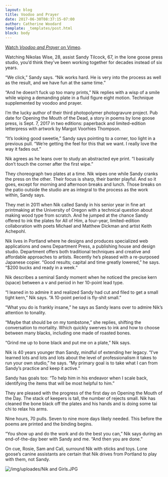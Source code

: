 ```yaml
---
layout: blog
title: Voodoo and Prayer
date: 2017-06-30T08:37:15-07:00
author: Catherine Woodard
template: _templates/post.html
block: body
---
```


[Watch _Voodoo and Prayer_ on Vimeo](https://vimeo.com/235837372).

Watching Nikolas Wise, 28, assist Sandy Tilcock, 67, in the lone goose press studio, you’d think they’ve been working together for decades instead of six years.

“We click,” Sandy says. “Nik works hard. He is very into the process as well as the result, and we have fun at the same time.”

“And he doesn’t fuck up too many prints,” Nik replies with a wisp of a smile while wiping a demanding plate in a fluid figure eight motion. Technique supplemented by voodoo and prayer.

I’m the lucky author of their third photopolymer photogravure project. Pub date for Opening the Mouth of the Dead, a story in poems by lone goose press, is Sept. 7, 2017 in two editions: paperback and limited-edition letterpress with artwork by Margot Voorhies Thompson.

“It’s looking good sweetie,” Sandy says pointing to a corner, too light in a previous pull. “We’re getting the feel for this that we want. I really love the way it fades out.”

Nik agrees as he leans over to study an abstracted eye print. “I basically don’t touch the corner after the first wipe.”

They choreograph two plates at a time. Nik wipes one while Sandy cranks the press on the other. Their focus is sharp, their banter playful. And so it goes, except for morning and afternoon breaks and lunch. Those breaks on the patio outside the studio are as integral to the process as the work within, Sandy says.

They met in 2011 when Nik called Sandy in his senior year in fine art printmaking at the University of Oregon with a technical question about making wood type from scratch. And he jumped at the chance Sandy offered to ink the plates for All of Him, a four-year, limited-edition collaboration with poets Michael and Matthew Dickman and artist Keith Achepohl.


Nik lives in Portland where he designs and produces specialized web applications and owns Department Press, a publishing house and design studio. Department offers both traditional techniques and creative and affordable approaches to artists. Recently he’s pleased with a re-purposed Japanese copier. “Good results; capital and time greatly lowered,” he says. “$200 bucks and ready in a week.”

Nik describes a seminal Sandy moment when he noticed the precise kern (space) between a v and period in her 10-point lead type.

“I leaned in to admire it and realized Sandy had cut and filed to get a small tight kern,” Nik says. “A 10-point period is fly-shit small.”

“What you do is frankly insane,” he says as Sandy leans over to admire Nik’s attention to tonality.

“Maybe that should be on my tombstone,” she replies, shifting the conversation to mortality. Which quickly swerves to ink and how to choose between many blacks, including one made of roasted bones.

“Grind me up to bone black and put me on a plate,” Nik says.

Nik is 40 years younger than Sandy, mindful of extending her legacy. “I’ve learned lots and lots and lots about the level of professionalism it takes to run your own studio,” he says. “My primary goal is to take what I can from Sandy’s practice and keep it active.”

Sandy has goals too: “To help him in his endeavor when I scale back, identifying the items that will be most helpful to him.”

They are pleased with the progress of the first day on Opening the Mouth of the Day. The stack of keepers is tall, the number of rejects small. Nik has cleaned the bone black off the plates and his hands and is doing some tai chi to relax his arms.

Nine hours, 70 pulls. Seven to nine more days likely needed. This before the poems are printed and the binding begins.

“You show up and do the work and do the best you can,” Nik says during an end-of-the-day beer with Sandy and me. “And then you are done.”

On cue, Rosie, Sam and Cali, surround Nik with sticks and toys. Lone goose’s canine assistants are certain that Nik drives from Portland to play with them, not Sandy.

![/img/uploades/Nik and Girls.JPG]()
